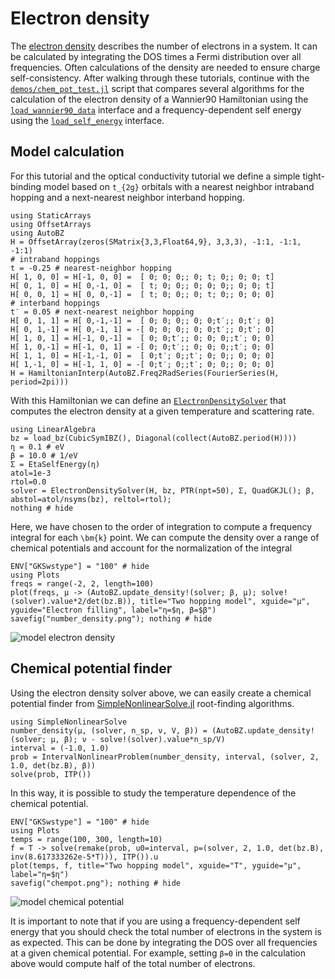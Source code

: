 # Electron density

The [electron density](https://en.wikipedia.org/wiki/Electron_density) describes
the number of electrons in a system. It can be calculated by integrating the DOS
times a Fermi distribution over all frequencies. Often calculations of the
density are needed to ensure charge self-consistency. After walking through
these tutorials, continue with the
[`demos/chem_pot_test.jl`](https://github.com/lxvm/AutoBZ.jl/blob/main/demos/chem_pot_test.jl)
script that compares several algorithms for the calculation of the electron
density of a Wannier90 Hamiltonian using the [`load_wannier90_data`](@ref)
interface and a frequency-dependent self energy using the
[`load_self_energy`](@ref) interface.

## Model calculation

For this tutorial and the optical conductivity tutorial we define a simple
tight-binding model based on ``t_{2g}`` orbitals with a nearest neighbor
intraband hopping and a next-nearest neighbor interband hopping.
```@example chempot
using StaticArrays
using OffsetArrays
using AutoBZ
H = OffsetArray(zeros(SMatrix{3,3,Float64,9}, 3,3,3), -1:1, -1:1, -1:1)
# intraband hoppings
t = -0.25 # nearest-neighbor hopping
H[ 1, 0, 0] = H[-1, 0, 0] =  [ 0; 0; 0;; 0; t; 0;; 0; 0; t]
H[ 0, 1, 0] = H[ 0,-1, 0] =  [ t; 0; 0;; 0; 0; 0;; 0; 0; t]
H[ 0, 0, 1] = H[ 0, 0,-1] =  [ t; 0; 0;; 0; t; 0;; 0; 0; 0]
# interband hoppings
t′ = 0.05 # next-nearest neighbor hopping
H[ 0, 1, 1] = H[ 0,-1,-1] =  [ 0; 0; 0;; 0; 0;t′;; 0;t′; 0]
H[ 0, 1,-1] = H[ 0,-1, 1] = -[ 0; 0; 0;; 0; 0;t′;; 0;t′; 0]
H[ 1, 0, 1] = H[-1, 0,-1] =  [ 0; 0;t′;; 0; 0; 0;;t′; 0; 0]
H[ 1, 0,-1] = H[-1, 0, 1] = -[ 0; 0;t′;; 0; 0; 0;;t′; 0; 0]
H[ 1, 1, 0] = H[-1,-1, 0] =  [ 0;t′; 0;;t′; 0; 0;; 0; 0; 0]
H[ 1,-1, 0] = H[-1, 1, 0] = -[ 0;t′; 0;;t′; 0; 0;; 0; 0; 0]
H = HamiltonianInterp(AutoBZ.Freq2RadSeries(FourierSeries(H, period=2pi)))
```
With this Hamiltonian we can define an [`ElectronDensitySolver`](@ref)
that computes the electron density at a given temperature and
scattering rate.
```@example chempot
using LinearAlgebra
bz = load_bz(CubicSymIBZ(), Diagonal(collect(AutoBZ.period(H))))
η = 0.1 # eV
β = 10.0 # 1/eV
Σ = EtaSelfEnergy(η)
atol=1e-3
rtol=0.0
solver = ElectronDensitySolver(H, bz, PTR(npt=50), Σ, QuadGKJL(); β, abstol=atol/nsyms(bz), reltol=rtol);
nothing # hide
```
Here, we have chosen to the order of integration to compute a frequency integral
for each ``\bm{k}`` point. We can compute the density over a range of chemical
potentials and account for the normalization of the integral
```@example chempot
ENV["GKSwstype"] = "100" # hide
using Plots
freqs = range(-2, 2, length=100)
plot(freqs, μ -> (AutoBZ.update_density!(solver; β, μ); solve!(solver).value*2/det(bz.B)), title="Two hopping model", xguide="μ", yguide="Electron filling", label="η=$η, β=$β")
savefig("number_density.png"); nothing # hide
```

![model electron density](number_density.png)


## Chemical potential finder

Using the electron density solver above, we can easily create a chemical
potential finder from
[SimpleNonlinearSolve.jl](https://github.com/SciML/SimpleNonlinearSolve.jl)
root-finding algorithms.

```@example chempot
using SimpleNonlinearSolve
number_density(μ, (solver, n_sp, ν, V, β)) = (AutoBZ.update_density!(solver; μ, β); ν - solve!(solver).value*n_sp/V)
interval = (-1.0, 1.0)
prob = IntervalNonlinearProblem(number_density, interval, (solver, 2, 1.0, det(bz.B), β))
solve(prob, ITP())
```
In this way, it is possible to study the temperature dependence of the chemical
potential.
```@example chempot
ENV["GKSwstype"] = "100" # hide
using Plots
temps = range(100, 300, length=10)
f = T -> solve(remake(prob, u0=interval, p=(solver, 2, 1.0, det(bz.B), inv(8.617333262e-5*T))), ITP()).u
plot(temps, f, title="Two hopping model", xguide="T", yguide="μ", label="η=$η")
savefig("chempot.png"); nothing # hide
```

![model chemical potential](chempot.png)

It is important to note that if you are using a frequency-dependent self energy
that you should check the total number of electrons in the system is as
expected. This can be done by integrating the DOS over all frequencies at a
given chemical potential.
For example, setting `β=0` in the calculation above would compute half of the
total number of electrons.